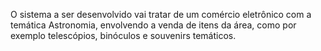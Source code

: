 O sistema a ser desenvolvido vai tratar de um comércio eletrônico com a temática Astronomia, envolvendo a venda de itens da área, como por exemplo telescópios, binóculos e souvenirs temáticos.
